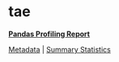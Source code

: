 # tae

[**Pandas Profiling Report**](https://epistasislab.github.io/penn-ml-benchmarks/profile/tae.html)

[Metadata](metadata.yaml) | [Summary Statistics](summary_stats.tsv)

